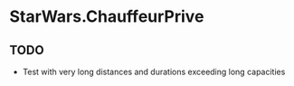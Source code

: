 # StarWars.ChauffeurPrive



## TODO

- Test with very long distances and durations exceeding long capacities